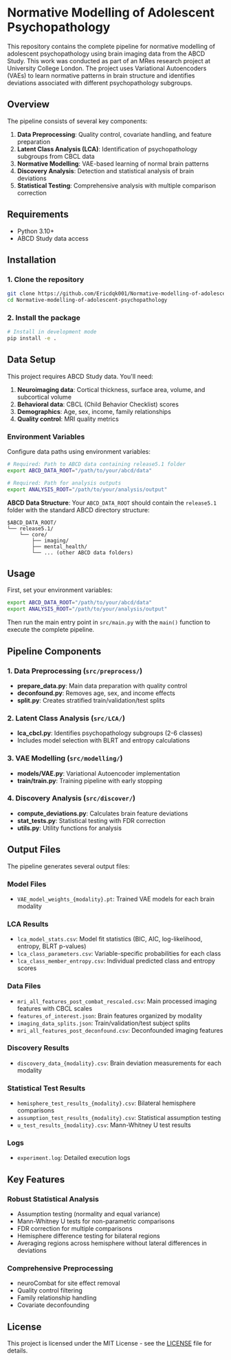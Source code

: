 # Normative Modelling of Adolescent Psychopathology

This repository contains the complete pipeline for normative modelling of adolescent psychopathology using brain imaging data from the ABCD Study. This work was conducted as part of an MRes research project at University College London. The project uses Variational Autoencoders (VAEs) to learn normative patterns in brain structure and identifies deviations associated with different psychopathology subgroups.

## Overview

The pipeline consists of several key components:

1. **Data Preprocessing**: Quality control, covariate handling, and feature preparation
2. **Latent Class Analysis (LCA)**: Identification of psychopathology subgroups from CBCL data
3. **Normative Modelling**: VAE-based learning of normal brain patterns
4. **Discovery Analysis**: Detection and statistical analysis of brain deviations
5. **Statistical Testing**: Comprehensive analysis with multiple comparison correction

## Requirements

- Python 3.10+
- ABCD Study data access

## Installation

### 1. Clone the repository

```bash
git clone https://github.com/Ericdqk001/Normative-modelling-of-adolescent-psychopathology.git
cd Normative-modelling-of-adolescent-psychopathology
```

### 2. Install the package

```bash
# Install in development mode
pip install -e .
```

## Data Setup

This project requires ABCD Study data. You'll need:

1. **Neuroimaging data**: Cortical thickness, surface area, volume, and subcortical volume
2. **Behavioral data**: CBCL (Child Behavior Checklist) scores
3. **Demographics**: Age, sex, income, family relationships
4. **Quality control**: MRI quality metrics

### Environment Variables

Configure data paths using environment variables:

```bash
# Required: Path to ABCD data containing release5.1 folder
export ABCD_DATA_ROOT="/path/to/your/abcd/data"

# Required: Path for analysis outputs
export ANALYSIS_ROOT="/path/to/your/analysis/output"
```

**ABCD Data Structure**: Your `ABCD_DATA_ROOT` should contain the `release5.1` folder with the standard ABCD directory structure:
```
$ABCD_DATA_ROOT/
└── release5.1/
    └── core/
        ├── imaging/
        ├── mental_health/
        └── ... (other ABCD data folders)
```

## Usage

First, set your environment variables:
```bash
export ABCD_DATA_ROOT="/path/to/your/abcd/data"
export ANALYSIS_ROOT="/path/to/your/analysis/output"
```

Then run the main entry point in `src/main.py` with the `main()` function to execute the complete pipeline.

## Pipeline Components

### 1. Data Preprocessing (`src/preprocess/`)

- **prepare_data.py**: Main data preparation with quality control
- **deconfound.py**: Removes age, sex, and income effects
- **split.py**: Creates stratified train/validation/test splits

### 2. Latent Class Analysis (`src/LCA/`)

- **lca_cbcl.py**: Identifies psychopathology subgroups (2-6 classes)
- Includes model selection with BLRT and entropy calculations

### 3. VAE Modelling (`src/modelling/`)

- **models/VAE.py**: Variational Autoencoder implementation
- **train/train.py**: Training pipeline with early stopping

### 4. Discovery Analysis (`src/discover/`)

- **compute_deviations.py**: Calculates brain feature deviations
- **stat_tests.py**: Statistical testing with FDR correction
- **utils.py**: Utility functions for analysis

## Output Files

The pipeline generates several output files:

### Model Files

- `VAE_model_weights_{modality}.pt`: Trained VAE models for each brain modality

### LCA Results

- `lca_model_stats.csv`: Model fit statistics (BIC, AIC, log-likelihood, entropy, BLRT p-values)
- `lca_class_parameters.csv`: Variable-specific probabilities for each class
- `lca_class_member_entropy.csv`: Individual predicted class and entropy scores

### Data Files

- `mri_all_features_post_combat_rescaled.csv`: Main processed imaging features with CBCL scales
- `features_of_interest.json`: Brain features organized by modality
- `imaging_data_splits.json`: Train/validation/test subject splits
- `mri_all_features_post_deconfound.csv`: Deconfounded imaging features

### Discovery Results

- `discovery_data_{modality}.csv`: Brain deviation measurements for each modality

### Statistical Test Results

- `hemisphere_test_results_{modality}.csv`: Bilateral hemisphere comparisons
- `assumption_test_results_{modality}.csv`: Statistical assumption testing
- `u_test_results_{modality}.csv`: Mann-Whitney U test results

### Logs

- `experiment.log`: Detailed execution logs

## Key Features

### Robust Statistical Analysis

- Assumption testing (normality and equal variance)
- Mann-Whitney U tests for non-parametric comparisons
- FDR correction for multiple comparisons
- Hemisphere difference testing for bilateral regions
- Averaging regions across hemisphere without lateral differences in deviations

### Comprehensive Preprocessing

- neuroCombat for site effect removal
- Quality control filtering
- Family relationship handling
- Covariate deconfounding

## License

This project is licensed under the MIT License - see the [LICENSE](LICENSE) file for details.